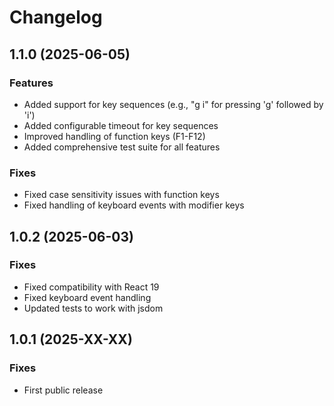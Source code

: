 # Changelog

## 1.1.0 (2025-06-05)

### Features
- Added support for key sequences (e.g., "g i" for pressing 'g' followed by 'i')
- Added configurable timeout for key sequences
- Improved handling of function keys (F1-F12)
- Added comprehensive test suite for all features

### Fixes
- Fixed case sensitivity issues with function keys
- Fixed handling of keyboard events with modifier keys

## 1.0.2 (2025-06-03)

### Fixes
- Fixed compatibility with React 19
- Fixed keyboard event handling
- Updated tests to work with jsdom

## 1.0.1 (2025-XX-XX)

### Fixes
- First public release
